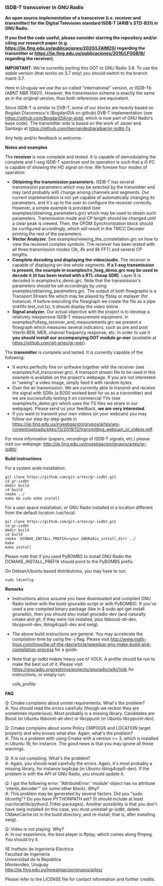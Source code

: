 ### ISDB-T transceiver in GNU Radio

**An open source implementation of a transceiver (i.e. receiver and transmitter) for the Digital Television standard ISDB-T (ARIB's STD-B31) in GNU Radio.**

**If you find the code useful, please consider starring the repository and/or citing our research paper (e.g. https://iie.fing.edu.uy/publicaciones/2020/LFAIM20/ regarding the transmitter or https://iie.fing.edu.uy/publicaciones/2016/LFGGB16/ regarding the receiver).**

**IMPORTANT**: We're currently porting this OOT to GNU Radio 3.8. To use the stable version (that works on 3.7 only) you should switch to the branch maint-3.7.

Here in Uruguay we use the so-called "international" version, or ISDB-Tb (ABNT NBR 15601). However, the transmission scheme is exactly the same as in the original version, thus both references are equivalent.  

Since ISDB-T is similar to DVB-T, some of our blocks are heavily based on Bogdan Diaconescu's (BogdanDIA on github) DVB-T implementation (see https://github.com/BogdanDIA/gr-dvbt, which is now part of GNU Radio's base code). The transmitter side is based on the work of Javier and Santiago at https://github.com/jhernandezbaraibar/gr-isdbt-Tx. 

Any help and/or feedback is  welcome. 

**Notes and examples**

The **receiver** is now complete and tested. It is capable of demodulating the complete and 1-seg ISDB-T spectrum and its operation is such that a i5 PC is capable of showing the HD signal on-line. We foresee four modes of operation: 
- **Obtaining the transmission parameters.** ISDB-T has several transmission parameters which may be selected by the transmitter and may (and probably will) change among channels and segments. Our current implementation is not yet capable of automatically changing its parameters, and it's up to the user to configure the receiver correctly. However, a simple example is provided (see examples/obtaining_parameters.grc) which may be used to obtain such parameters. Transmission mode and CP length should be changed until a clear peak is viewed. Then, the OFDM Synchronization block should be configured accordingly, which will result in the TMCC Decoder printing the rest of the parameters. 
- **Vector Analyzer.** See examples/viewing_the_constellation.grc on how to view the received complex symbols. The receiver has been tested with all three transmission modes (2k, 4k and 8k FFT) and several CP lengths.  
- **Complete decoding and displaying the video/audio.** The receiver is capable of displaying on-line whole segments. **If a 1-seg transmission is present, the example in examples/rx_1seg_demo.grc may be used to decode it (it has been tested with a RTL cheap SDR)**. Layer B is decoded in examples/rx_demo.grc. Note that the transmission's parameters should be set accordingly by using examples/obtaining_parameters.grc. The output of both flowgraphs is a Transport Stream file which may be played by ffplay or mplayer (for instance). If before executing the flowgraph we create the file as a pipe (mkfifo test_out.ts), it should display the video online.   
- **Signal analyzer.** Our actual objective with the project is to develop a relatively inexpensive ISDB-T measurement equipment. In examples/fullseg_receiver_and_measurements.grc we present a flowgraph which measures several indicators, such as pre and post Viterbi BER, MER, channel frequency response, etc. In order to use it **you should install our accompanying OOT module gr-mer** (available at https://github.com/git-artes/gr-mer).  

The **transmitter** is complete and tested. It is currently capable of the following: 
- It works perfectly fine on software together with the receiver (see examples/full_transceiver.grc). A transport stream file to be used in this example is available on the project's webpage. If you are not interested in "seeing" a video image, simply feed it with random bytes. 
- Over the air transmission. We are currently able to transmit and receive the signal with SDRs (a B200 worked best for us as a transmitter) and we are successfully testing it on commercial TVs (see examples/tx_demo.grc which uses the TS files we share in our webpage). Please send us your feedback, **we are very interested**. 
- If you want to transmit your own videos (or your webcam) you may follow our step-by-step guide in https://iie.fing.edu.uy/investigacion/grupos/artes/wp-content/uploads/sites/13/2019/12/transmitting_webcam_or_videos.pdf. 

For more information (papers, recordings of ISDB-T signals, etc.) please visit our webpage: http://iie.fing.edu.uy/investigacion/grupos/artes/gr-isdbt/.    

**Build instructions**

For a system wide installation:

    git clone https://github.com/git-artes/gr-isdbt.git  
    cd gr-isdbt  
    mkdir build  
    cd build  
    cmake ../  
    make && sudo make install  

For a user space installation, or GNU Radio installed in a location different from the default location /usr/local:

    git clone https://github.com/git-artes/gr-isdbt.git  
    cd gr-isdbt  
    mkdir build  
    cd build  
    cmake -DCMAKE_INSTALL_PREFIX=<your_GNURadio_install_dir> ../
    make
    make install  

Please note that if you used PyBOMBS to install GNU Radio the DCMAKE_INSTALL_PREFIX should point to the PyBOMBS prefix. 

On Debian/Ubuntu based distributions, you may have to run:

    sudo ldconfig  

**Remarks**
- Instructions above assume you have downloaded and compiled GNU Radio (either with the build-gnuradio script or with PyBOMBS). If you've used a pre-compiled binary package (like in $ sudo apt-get install gnuradio), then you should also install gnuradio-dev (and naturally cmake and git, if they were not installed, plus libboost-all-dev, libcppunit-dev, liblog4cpp5-dev and swig).   
- The above build instructions are general. You may accelerate the compilation time by using the -j flag. Please visit http://www.math-linux.com/linux/tip-of-the-day/article/speedup-gnu-make-build-and-compilation-process for a guide.   
- Note that gr-isdbt makes heavy use of VOLK. A profile should be run to make the best out of it. Please visit https://gnuradio.org/redmine/projects/gnuradio/wiki/Volk for instructions, or simply run:   

    volk_profile 


**FAQ**

*Q*: Cmake complains about unmet requirements. What's the problem?   
*A*: You should read the errors carefully (though we reckon they are sometimes mysterious). Most probably is a missing library. Candidates are Boost (in Ubuntu libboost-all-dev) or libcppunit (in Ubuntu libcppunit-dev).   

*Q*: Cmake complains about some Policy CMP0026 and LOCATION target property and who knows what else. Again, what's the problem?  
*A*: This is a problem with using Cmake with a version >= 3, which is installed in Ubuntu 16, for instance. The good news is that you may ignore all these warnings. 

*Q*: It is not compiling. What's the problem?  
*A*: Again, you should read carefully the errors. Again, it's most probably a missing library, for instance log4cpp (in Ubuntu liblog4cpp5-dev). If the problem is with the API of GNU Radio, you should update it.   

*Q*: I got the following error: "AttributeError: 'module' object has no attribute 'viterbi_decoder'" (or some other block). Why?  
*A*: This problem may be generated by several factors. Did you "sudo ldconfig"? Do you have PYTHONPATH set? (It should include at least /usr/local/lib/python2.7/dist-packages). Another possibility is that you don't have swig installed (in this case, you must uninstall gr-isdbt, delete CMakeCache.txt in the build directory, and re-install; that is, after installing swig).   

*Q*: Video is not playing. Why?   
*A*: In our experience, the best player is ffplay, which comes along ffmpeg. You should try it.    

IIE Instituto de Ingeniería Eléctrica  
Facultad de Ingeniería  
Universidad de la República  
Montevideo, Uruguay  
http://iie.fing.edu.uy/investigacion/grupos/artes/  
  
Please refer to the LICENSE file for contact information and further credits.   
